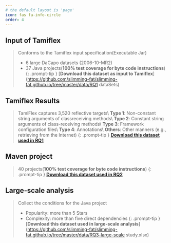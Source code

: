 ```yaml
---
# the default layout is 'page'
icon: fas fa-info-circle
order: 4
---
```

## Input of Tamiflex
> Conforms to the Tamiflex input specification(Executable Jar)
> * 6 large DaCapo datasets (2006-10-MR2)
> * 37 Java projects(**100% test coverage for byte code instructions**)
{: .prompt-tip }
[**Download this dataset as input to Tamiflex**](https://github.com/slimming-fat/slimming-fat.github.io/tree/master/data/RQ1 dataSets)
## Tamiflex Results
> TamiFlex captures 3,520 reflective targets\\
> **Type 1**: Non-constant string arguments of classreceiving methods\\
> **Type 2**: Constant string arguments of class-receiving methods\\
> **Type 3**: Framework configuration files\\
> **Type 4**: Annotations\\
> **Others**: Other manners (e.g., retrieving from the Internet)
{: .prompt-tip }
[**Download this dataset used in RQ1**](https://github.com/slimming-fat/slimming-fat.github.io/tree/master/data/RQ1-tamiflex.xlsx)
## Maven project
> 40 projects(**100% test coverage for byte code instructions**)
{: .prompt-tip }
[**Download this dataset used in RQ2**](<!-- https://github.com/Piecer-plc/piecer-plc.github.io/blob/main/Data/api_label.xls -->)
## Large-scale analysis
> Collect the conditions for the Java project
> * Popularity: more than 5 Stars
> * Complexity: more than five direct dependencies
{: .prompt-tip }
[**Download this dataset used in large-scale analysis**](https://github.com/slimming-fat/slimming-fat.github.io/tree/master/data/RQ3-large-scale study.xlsx)
